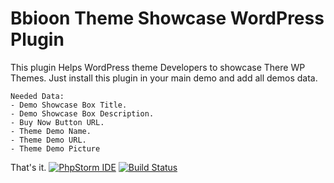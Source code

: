 # Bbioon Theme Showcase WordPress Plugin

This plugin Helps WordPress theme Developers to showcase There WP Themes.
Just install this plugin in your main demo and add all demos data.
```
Needed Data:
- Demo Showcase Box Title.
- Demo Showcase Box Description.
- Buy Now Button URL.
- Theme Demo Name.
- Theme Demo URL.
- Theme Demo Picture
```
That's it.
[![PhpStorm IDE](https://rawgit.com/ThemeFuse/Unyson/master/.github/img/phpstorm.png)](https://www.jetbrains.com/phpstorm/)
[![Build Status](https://travis-ci.org/ThemeFuse/Unyson.svg?branch=master)](https://themeforest.net/user/bbioonthemes/portfolio)
